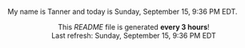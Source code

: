 My name is Tanner and today is Sunday, September 15, 9:36 PM EDT.

<p align="center">This <i>README</i> file is generated <b>every 3 hours</b>!</br>Last refresh: Sunday, September 15, 9:36 PM EDT<br /></p>
